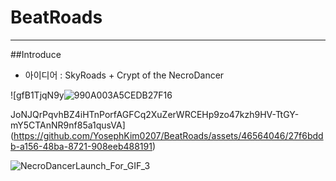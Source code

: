 # BeatRoads

---

##Introduce

- 아이디어 : SkyRoads + Crypt of the NecroDancer


![gfB1TjqN9y![990A003A5CEDB27F16](https://github.com/YosephKim0207/BeatRoads/assets/46564046/2f5befad-c346-4f28-b41c-6cd71cbb06cc)

JoNJQrPqvhBZ4iHTnPorfAGFCq2XuZerWRCEHp9zo47kzh9HV-TtGY-mY5CTAnNR9nf85a1qusVA](https://github.com/YosephKim0207/BeatRoads/assets/46564046/27f6bddb-a156-48ba-8721-908eeb488191)

![NecroDancerLaunch_For_GIF_3](https://github.com/YosephKim0207/BeatRoads/assets/46564046/ade3e0e0-643a-4996-9faf-74c9b5028bd7)

